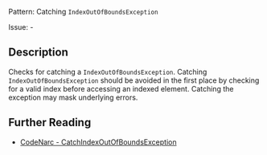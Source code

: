 Pattern: Catching `IndexOutOfBoundsException`

Issue: -

## Description

Checks for catching a `IndexOutOfBoundsException`. Catching `IndexOutOfBoundsException` should be avoided in the first place by checking for a valid index before accessing an indexed element. Catching the exception may mask underlying errors.

## Further Reading

* [CodeNarc - CatchIndexOutOfBoundsException](http://codenarc.sourceforge.net/codenarc-rules-exceptions.html#CatchIndexOutOfBoundsException)